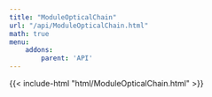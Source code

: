 ```yaml
---
title: "ModuleOpticalChain"
url: "/api/ModuleOpticalChain.html"
math: true
menu:
    addons:
        parent: 'API'
---
```


{{< include-html "html/ModuleOpticalChain.html" >}}
